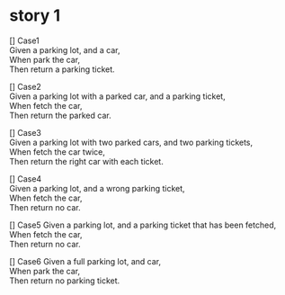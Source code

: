# story 1
[] Case1  
Given a parking lot, and a car,  
When park the car,  
Then return a parking ticket. 

[] Case2  
Given a parking lot with a parked car, and a parking ticket,  
When fetch the car,  
Then return the parked car.

[] Case3  
Given a parking lot with two parked cars, and two parking tickets,  
When fetch the car twice,  
Then return the right car with each ticket.

[] Case4  
Given a parking lot, and a wrong parking ticket,  
When fetch the car,  
Then return no car.

[] Case5
Given a parking lot, and a parking ticket that has been fetched,  
When fetch the car,  
Then return no car.

[] Case6
Given a full parking lot, and car,  
When park the car,  
Then return no parking ticket.

